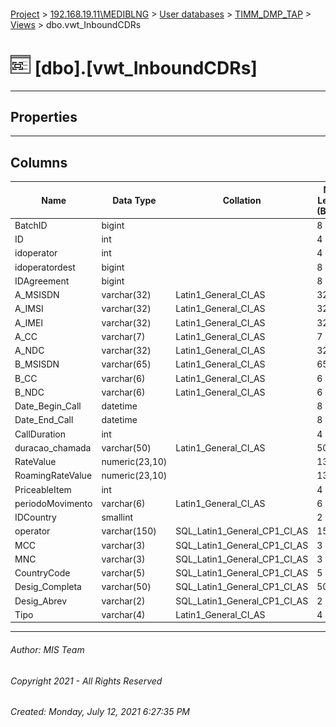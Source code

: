 #### 

[Project](../../../../index.md) > [192.168.19.11\\MEDIBLNG](../../../index.md) > [User databases](../../index.md) > [TIMM_DMP_TAP](../index.md) > [Views](Views.md) > dbo.vwt_InboundCDRs

# ![Views](../../../../Images/View32.png) [dbo].[vwt_InboundCDRs]

---

## <a name="#properties"></a>Properties



---

## <a name="#columns"></a>Columns

| Name | Data Type | Collation | Max Length (Bytes) |
|---|---|---|---|
| BatchID | bigint |  | 8 |
| ID | int |  | 4 |
| idoperator | int |  | 4 |
| idoperatordest | bigint |  | 8 |
| IDAgreement | bigint |  | 8 |
| A_MSISDN | varchar(32) | Latin1_General_CI_AS | 32 |
| A_IMSI | varchar(32) | Latin1_General_CI_AS | 32 |
| A_IMEI | varchar(32) | Latin1_General_CI_AS | 32 |
| A_CC | varchar(7) | Latin1_General_CI_AS | 7 |
| A_NDC | varchar(32) | Latin1_General_CI_AS | 32 |
| B_MSISDN | varchar(65) | Latin1_General_CI_AS | 65 |
| B_CC | varchar(6) | Latin1_General_CI_AS | 6 |
| B_NDC | varchar(6) | Latin1_General_CI_AS | 6 |
| Date_Begin_Call | datetime |  | 8 |
| Date_End_Call | datetime |  | 8 |
| CallDuration | int |  | 4 |
| duracao_chamada | varchar(50) | Latin1_General_CI_AS | 50 |
| RateValue | numeric(23,10) |  | 13 |
| RoamingRateValue | numeric(23,10) |  | 13 |
| PriceableItem | int |  | 4 |
| periodoMovimento | varchar(6) | Latin1_General_CI_AS | 6 |
| IDCountry | smallint |  | 2 |
| operator | varchar(150) | SQL_Latin1_General_CP1_CI_AS | 150 |
| MCC | varchar(3) | SQL_Latin1_General_CP1_CI_AS | 3 |
| MNC | varchar(3) | SQL_Latin1_General_CP1_CI_AS | 3 |
| CountryCode | varchar(5) | SQL_Latin1_General_CP1_CI_AS | 5 |
| Desig_Completa | varchar(50) | SQL_Latin1_General_CP1_CI_AS | 50 |
| Desig_Abrev | varchar(2) | SQL_Latin1_General_CP1_CI_AS | 2 |
| Tipo | varchar(4) | Latin1_General_CI_AS | 4 |


---

###### Author:  MIS Team

###### Copyright 2021 - All Rights Reserved

###### Created: Monday, July 12, 2021 6:27:35 PM

